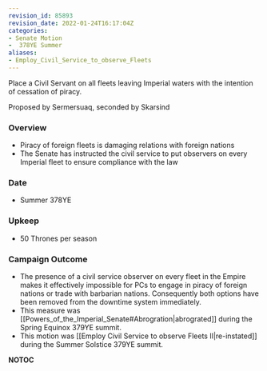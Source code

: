 ```yaml
---
revision_id: 85893
revision_date: 2022-01-24T16:17:04Z
categories:
- Senate Motion
-  378YE Summer
aliases:
- Employ_Civil_Service_to_observe_Fleets
---
```


Place a Civil Servant on all fleets leaving Imperial waters with the intention of cessation of piracy.

Proposed by Sermersuaq, seconded by Skarsind

### Overview
* Piracy of foreign fleets is damaging relations with foreign nations
* The Senate has instructed the civil service to put observers on every Imperial fleet to ensure compliance with the law

### Date
* Summer 378YE

### Upkeep
* 50 Thrones per season

### Campaign Outcome
* The presence of a civil service observer on every fleet in the Empire makes it effectively impossible for PCs to engage in piracy of foreign nations or trade with barbarian nations. Consequently both options have been removed from the downtime system immediately. 
* This measure was [[Powers_of_the_Imperial_Senate#Abrogration|abrograted]] during the Spring Equinox 379YE summit.
* This motion was [[Employ Civil Service to observe Fleets II|re-instated]] during the Summer Solstice 379YE summit.



__NOTOC__